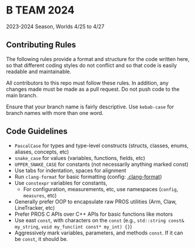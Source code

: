 # B TEAM 2024
2023-2024 Season, Worlds 4/25 to 4/27

## Contributing Rules

The following rules provide a format and structure for the code written here,
so that different coding styles do not conflict and so that code is easily readable and maintainable.

All contributors to this repo must follow these rules.
In addition, any changes made must be made as a pull request.
Do not push code to the main branch.

Ensure that your branch name is fairly descriptive. Use `kebab-case` for branch names with more than one word.

## Code Guidelines

- `PascalCase` for types and type-level constructs (structs, classes, enums, aliases, concepts, etc)
- `snake_case` for values (variables, functions, fields, etc)
- `UPPER_SNAKE_CASE` for constants (not necessarily anything marked const)
- Use tabs for indentation, spaces for alignment
- Run `clang-format` for basic formatting (config: [.clang-format](/.clang-format))
- Use `constexpr` variables for constants,
	- For configuration, measurements, etc, use namespaces (`config`, `measures`, etc)
- Generally prefer OOP to encapsulate raw PROS utilities (Arm, Claw, LineTracker, etc)
- Prefer PROS C APIs over C++ APIs for basic functions like motors
- Use east `const`, with characters on the `const` (e.g., `std::string const& my_string`, `void my_func(int const* my_int) {}`)
- Aggressively mark variables, parameters, and methods `const`. If it can be `const`, it should be.
